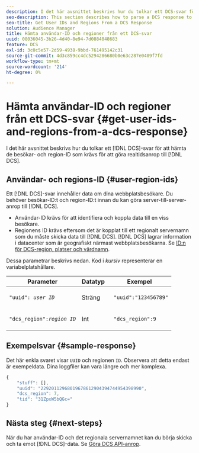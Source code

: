 ```yaml
---
description: I det här avsnittet beskrivs hur du tolkar ett DCS-svar för att hämta de besökar- och region-ID som krävs för att göra realtidsanrop till DCS.
seo-description: This section describes how to parse a DCS response to retrieve the visitor and region IDs required to make real-time calls to the DCS.
seo-title: Get User IDs and Regions From a DCS Response
solution: Audience Manager
title: Hämta användar-ID och regioner från ett DCS-svar
uuid: 08036045-3b26-4d40-8e94-7d0884048683
feature: DCS
exl-id: 3c0c5e57-2d59-4938-9bbd-761495142c31
source-git-commit: 4d3c859cc4dc5294286680b0e63c287e0409f7fd
workflow-type: tm+mt
source-wordcount: '214'
ht-degree: 0%

---
```


# Hämta användar-ID och regioner från ett DCS-svar {#get-user-ids-and-regions-from-a-dcs-response}

I det här avsnittet beskrivs hur du tolkar ett [!DNL DCS]-svar för att hämta de besökar- och region-ID som krävs för att göra realtidsanrop till [!DNL DCS].

## Användar- och regions-ID {#user-region-ids}

Ett [!DNL DCS]-svar innehåller data om dina webbplatsbesökare. Du behöver besökar-ID:t och region-ID:t innan du kan göra server-till-server-anrop till [!DNL DCS].

* Användar-ID krävs för att identifiera och koppla data till en viss besökare.
* Regionens ID krävs eftersom det är kopplat till ett regionalt servernamn som du måste skicka data till [!DNL DCS]. [!DNL DCS] lagrar information i datacenter som är geografiskt närmast webbplatsbesökarna. Se [ID:n för DCS-region, platser och värdnamn](../../../api/dcs-intro/dcs-api-reference/dcs-regions.md).

Dessa parametrar beskrivs nedan. Kod i *kursiv* representerar en variabelplatshållare.

<table id="table_822C02D5978348DCB7153001882D397C"> 
 <thead> 
  <tr> 
   <th colname="col1" class="entry"> Parameter </th> 
   <th colname="col2" class="entry"> Datatyp </th> 
   <th colname="col3" class="entry"> Exempel </th> 
  </tr> 
 </thead>
 <tbody> 
  <tr> 
   <td colname="col1"> <p><code>"uuid": <i>user ID</i></code></span> </p> </td> 
   <td colname="col2"> <p>Sträng </p> </td> 
   <td colname="col3"> <p> <code> "uuid":"123456789"</code> </p> </td> 
  </tr> 
  <tr> 
   <td colname="col1"> <p><code>"dcs_region":<i>region ID</i></code> </p> </td> 
   <td colname="col2"> <p>Int </p> </td> 
   <td colname="col3"> <p> <code> "dcs_region":9</code> </p> </td> 
  </tr> 
 </tbody> 
</table>

## Exempelsvar {#sample-response}

Det här enkla svaret visar `UUID` och regionen `ID`. Observera att detta endast är exempeldata. Dina loggfiler kan vara längre och mer komplexa.

```js
{
    "stuff": [],
    "uuid": "22920112968019678612904394744954398990",
    "dcs_region": 7,
    "tid": "31ZpxW5bQGc="
}
```

## Nästa steg {#next-steps}

När du har användar-ID och det regionala servernamnet kan du börja skicka och ta emot [!DNL DCS]-data. Se [Göra DCS API-anrop](../../../api/dcs-intro/dcs-s2s/dcs-s2s-calls.md).
